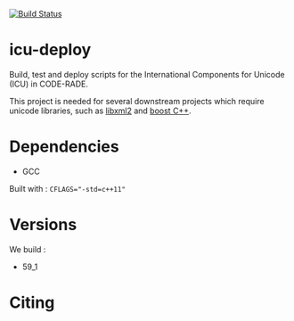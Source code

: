 [![Build Status](https://ci.sagrid.ac.za/buildStatus/icon?job=icu-deploy)](https://ci.sagrid.ac.za/job/icu-deploy/)

# icu-deploy

Build, test and deploy scripts for the International Components for Unicode (ICU) in CODE-RADE.

This project is  needed for several downstream projects which require unicode libraries, such as [libxml2](https://ci.sagrid.ac.za/job/libxml2-deploy/) and [boost C++](https://ci.sagrid.ac.za/job/boost-deploy/).

# Dependencies

  * GCC

Built with : `CFLAGS="-std=c++11"`

# Versions

We build :

  * 59_1

# Citing
